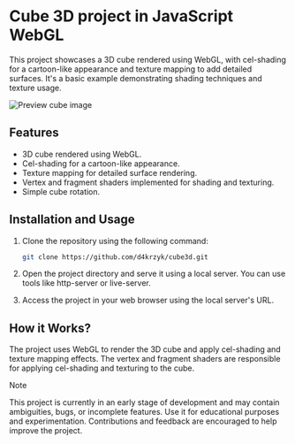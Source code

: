 # Cube 3D project in JavaScript WebGL

This project showcases a 3D cube rendered using WebGL, with cel-shading for a cartoon-like appearance and texture mapping to add detailed surfaces. It's a basic example demonstrating shading techniques and texture usage.


![Preview cube image](https://github.com/d4krzyk/cube3d/assets/50460458/f641130b-348c-4156-9822-9ad26e51750e)

## Features

- 3D cube rendered using WebGL.
- Cel-shading for a cartoon-like appearance.
- Texture mapping for detailed surface rendering.
- Vertex and fragment shaders implemented for shading and texturing.
- Simple cube rotation.

## Installation and Usage

1. Clone the repository using the following command:

   ```bash
   git clone https://github.com/d4krzyk/cube3d.git

2. Open the project directory and serve it using a local server. You can use tools like http-server or live-server.

3. Access the project in your web browser using the local server's URL.

## How it Works?
The project uses WebGL to render the 3D cube and apply cel-shading and texture mapping effects.
The vertex and fragment shaders are responsible for applying cel-shading and texturing to the cube.

> [!NOTE]
>  This project is currently in an early stage of development and may contain ambiguities, bugs, or incomplete features. Use it for educational purposes and experimentation. Contributions and feedback are encouraged to help improve the project.
